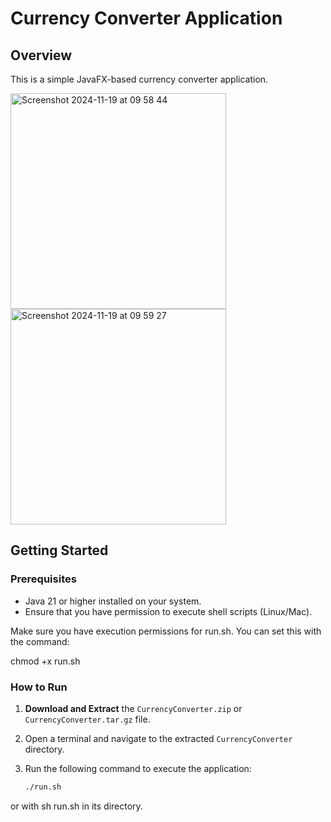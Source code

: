 # Currency Converter Application

## Overview
This is a simple JavaFX-based currency converter application.

<img width="345" alt="Screenshot 2024-11-19 at 09 58 44" src="https://github.com/user-attachments/assets/c22bb8c6-f06c-40c3-8837-d00429fe637b">
<img width="345" alt="Screenshot 2024-11-19 at 09 59 27" src="https://github.com/user-attachments/assets/26a021f1-ff52-43e6-bdf3-313db2aa8936">



## Getting Started

### Prerequisites
- Java 21 or higher installed on your system.
- Ensure that you have permission to execute shell scripts (Linux/Mac).

Make sure you have execution permissions for run.sh. You can set this with the command:

chmod +x run.sh


### How to Run
1. **Download and Extract** the `CurrencyConverter.zip` or `CurrencyConverter.tar.gz` file.
2. Open a terminal and navigate to the extracted `CurrencyConverter` directory.
3. Run the following command to execute the application:

   ```bash
   ./run.sh

or with sh run.sh in its directory.

